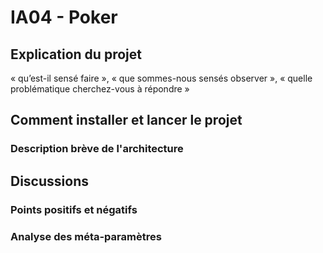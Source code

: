 # IA04 - Poker

## Explication du projet 

« qu’est-il sensé faire », « que sommes-nous sensés observer », « quelle problématique cherchez-vous à répondre »



## Comment installer et lancer le projet

### Description brève de l'architecture



## Discussions

### Points positifs et négatifs

### Analyse des méta-paramètres


